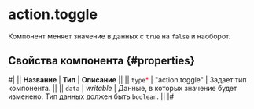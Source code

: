 # action.toggle

Компонент меняет значение в данных с `true` на `false` и наоборот.

## Свойства компонента {#properties}

#|
|| **Название** | **Тип** | **Описание** ||
|| `type`<span style="color: red">\*</span> | "action.toggle" | Задает тип компонента. ||
|| `data` | _writable_ | Данные, в которых значение будет изменено. Тип данных должен быть `boolean`. ||
|#
